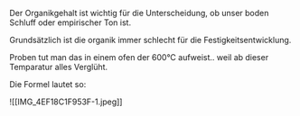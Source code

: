 Der Organikgehalt ist wichtig für die Unterscheidung, ob unser boden Schluff oder empirischer Ton ist.

Grundsätzlich ist die organik immer schlecht für die Festigkeitsentwicklung.

Proben tut man das in einem ofen der 600°C aufweist.. weil ab dieser Temparatur alles Verglüht.

Die Formel lautet so:

![[IMG_4EF18C1F953F-1.jpeg]]